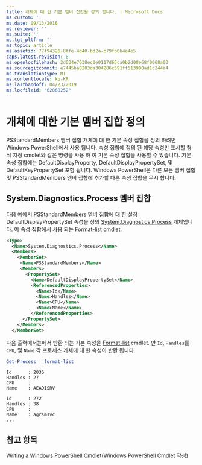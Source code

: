 ```yaml
---
title: 개체에 대 한 기본 멤버 집합을 정의 합니다. | Microsoft Docs
ms.custom: ''
ms.date: 09/13/2016
ms.reviewer: ''
ms.suite: ''
ms.tgt_pltfrm: ''
ms.topic: article
ms.assetid: 77f94326-8ffe-4d40-bd2a-b79fb0b4a4e5
caps.latest.revision: 8
ms.openlocfilehash: 2d634e7638ec0e0117d65ca0b2d08e68f0068a03
ms.sourcegitcommit: e7445ba8203da304286c591ff513900ad1c244a4
ms.translationtype: MT
ms.contentlocale: ko-KR
ms.lasthandoff: 04/23/2019
ms.locfileid: "62068252"
---
```

# <a name="defining-default-member-sets-for-objects"></a>개체에 대한 기본 멤버 집합 정의

PSStandardMembers 멤버 집합 개체에 대 한 기본 속성 집합을 정의 하려면 Windows PowerShell에서 사용 됩니다. 속성 집합에 정의 된 해당 속성만 표시할 형식 지정 cmdlet와 같은 명령을 사용 하 여 기본 속성 집합을 사용할 수 있습니다. 기본 속성 집합에는 DefaultDisplayProperty, DefaultDisplayPropertySet, 및 DefaultKeyPropertySet 포함 됩니다. Windows PowerShell은 다른 모든 멤버 집합 및 PSStandardMembers 멤버 집합에 추가할 다른 속성 집합을 무시 합니다.

## <a name="member-set-for-systemdiagnosticsprocess"></a>System.Diagnostics.Process 멤버 집합

다음 예에서 PSStandardMembers 멤버 집합에 대 한 설정 DefaultDisplayPropertySet 속성을 정의 [System.Diagnostics.Process](/dotnet/api/System.Diagnostics.Process) 개체입니다. 이 속성 집합에서 사용 되는 [Format-list](/powershell/module/Microsoft.PowerShell.Utility/Format-List) cmdlet.

```xml
<Type>
  <Name>System.Diagnostics.Process</Name>
  <Members>
    <MemberSet>
     <Name>PSStandardMembers</Name>
     <Members>
       <PropertySet>
         <Name>DefaultDisplayPropertySet</Name>
         <ReferencedProperties>
           <Name>Id</Name>
           <Name>Handles</Name>
           <Name>CPU</Name>
           <Name>Name</Name>
         </ReferencedProperties>
      </PropertySet>
    </Members>
  </MemberSet>
```

다음 출력에서는에서 반환 되는 기본 속성을 [Format-list](/powershell/module/Microsoft.PowerShell.Utility/Format-List) cmdlet. 만 `Id`, `Handles`를 `CPU`, 및 `Name` 각 프로세스 개체에 대 한 속성이 반환 됩니다.

```powershell
Get-Process | format-list
```

```output
Id      : 2036
Handles : 27
CPU     :
Name    : AEADISRV

Id      : 272
Handles : 38
CPU     :
Name    : agrsmsvc
...
```

## <a name="see-also"></a>참고 항목

[Writing a Windows PowerShell Cmdlet](./writing-a-windows-powershell-cmdlet.md)(Windows PowerShell Cmdlet 작성)
